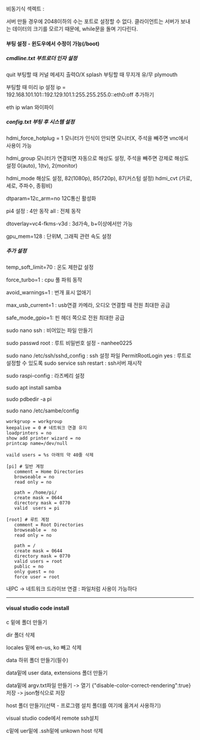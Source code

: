 비동기식
섹렉트 : 

서버 만들 경우에 2048이하의 수는 포트로 설정할 수 없다.
클라이언트는 서버가 보내는 데이터의 크기를 모르기 때문에, while문을 돌며 기다린다.



#### 부팅 설정 - 윈도우에서 수정이 가능(/boot)

##### cmdline.txt  부트로더 인자 설정

quit 부팅할 때 커널 메세지 출력O/X
splash 부팅할 때 무지개  유/무
plymouth

부팅할 때 미리 ip 설정
ip = 192.168.101.101::192.129.101.1:255.255.255.0::eth0:off 추가하기

eth ip
wlan 와이파이



##### config.txt 부팅 후 시스템 설정

hdmi_force_hotplug = 1 모니터가 인식이 안되면 모니터X, 주석을 빼주면 vnc에서 사용이 가능

hdmi_group 모니터가 연결되면 자동으로 해상도 설정, 주석을 빼주면 강제로 해상도 설정
0(auto), 1(tv), 2(monitor)

hdmi_mode 해상도 설정, 82(1080p), 85(720p), 87(커스텀 설정)
hdmi_cvt (가로, 세로, 주파수, 종횡비)

dtparam=12c_arm=no 12C통신 활성화

pi4 설정 : 4만 동작
all : 전체 동작

dtoverlay=vc4-fkms-v3d : 3d가속, b+이상에서만 가능

gpu_mem=128 : 단위M, 그래픽 관련 속도 설정



##### 추가 설정

temp_soft_limit=70 : 온도 제한값 설정

force_turbo=1 : cpu 풀 파워 동작

avoid_warnings=1 : 번개 표시 없애기

max_usb_current=1 : usb연결 카메라, 오디오 연결할 때 전원 최대한 공급

safe_mode_gpio=1: 핀 헤더 쪽으로 전원 최대한 공급



sudo nano ssh : 비어있는 파일 만들기

sudo passwd root : 루트 비밀번호 설정 - nanhee0225



sudo nano /etc/ssh/sshd_config : ssh 설정 파일
PermitRootLogin yes : 루트로 설정할 수 있도록
sudo service ssh restart : ssh서버 재시작



sudo raspi-config : 라즈베리 설정



sudo apt install samba

sudo pdbedir -a pi

sudo nano /etc/sambe/config

```
workgruop = workgroup
keepalive = 0 # 네트워크 연결 유지
loadprinters = no
show add printer wizard = no
printcap name=/dev/null

vaild users = %s 아래의 약 40줄 삭제

[pi] # 일반 계정
   comment = Home Directories
   browseable = no
   read only = no
   
   path = /home/pi/
   create mask = 0644
   directory mask = 0770
   valid  users = pi
   
[root] # 루트 계정
   comment = Root Directories
   browseable =  no
   read only = no
   
   path = /
   create mask = 0644
   directory mask = 0770
   valid users = root
   public = no
   only guest = no
   force user = root
```

내PC -> 네트워크 드라이브 연결 : 파일처럼 사용이 가능하다

---

#### visual studio code install

c 밑에 폴더 만들기

dir 폴더 삭제

locales 밑에 en-us, ko 빼고 삭제

data 하위 폴더 만들기(필수)

data밑에 user data, extensions 폴더 만들기

data밑에 argv.txt파일 만들기 -> 열기 {"disable-color-correct-rendering":true} 저장 -> json형식으로 저장

host 폴더 만들기(선택 - 프로그램 설치 폴더를 여기에 옮겨서 사용하기)

visual studio code에서 remote ssh설치

c밑에 uer밑에 .ssh밑에 unkown host 삭제